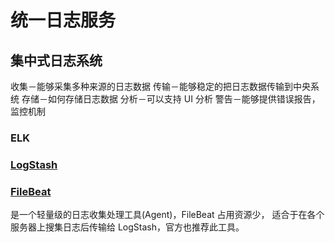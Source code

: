 # 统一日志服务

## 集中式日志系统

收集－能够采集多种来源的日志数据
传输－能够稳定的把日志数据传输到中央系统
存储－如何存储日志数据
分析－可以支持 UI 分析
警告－能够提供错误报告，监控机制

### ELK
### [LogStash](logstash/README.md)

### [FileBeat]()

是一个轻量级的日志收集处理工具(Agent)，FileBeat 占用资源少，
适合于在各个服务器上搜集日志后传输给 LogStash，官方也推荐此工具。

